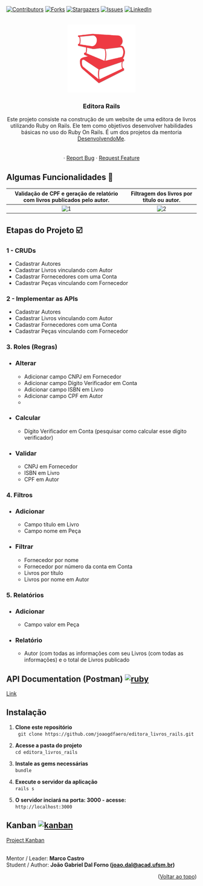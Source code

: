 <!-- Improved compatibility of back to top link: See: https://github.com/othneildrew/Best-README-Template/pull/73 -->
<a name="readme-top"></a>
<!--
*** Thanks for checking out the Best-README-Template. If you have a suggestion
*** that would make this better, please fork the repo and create a pull request
*** or simply open an issue with the tag "enhancement".
*** Don't forget to give the project a star!
*** Thanks again! Now go create something AMAZING! :D
-->



<!-- PROJECT SHIELDS -->
<!--
*** I'm using markdown "reference style" links for readability.
*** Reference links are enclosed in brackets [ ] instead of parentheses ( ).
*** See the bottom of this document for the declaration of the reference variables
*** for contributors-url, forks-url, etc. This is an optional, concise syntax you may use.
*** https://www.markdownguide.org/basic-syntax/#reference-style-links
-->
[![Contributors][contributors-shield]][contributors-url]
[![Forks][forks-shield]][forks-url]
[![Stargazers][stars-shield]][stars-url]
[![Issues][issues-shield]][issues-url]
[![LinkedIn][linkedin-shield]][linkedin-url]



<!-- PROJECT LOGO -->
<br />
<div align="center">
  <a href="https://github.com/joaogdfaero/editora_livros_rails">
    <img src="images/logo2.png" alt="Logo" width="180" height="180">
  </a>

<h3 align="center">Editora Rails</h3>

  <p align="center">
    Este projeto consiste na construção de um website de uma editora de livros utilizando Ruby on Rails. Ele tem como objetivos desenvolver habilidades básicas no uso do Ruby On Rails. É um dos projetos da mentoria  <a href="https://hotmart.com/pt-br/marketplace/produtos/desenvolvendome/S43742208Q">DesenvolvendoMe</a>.
    <br />
    <br />
    <br />
    ·
    <a href="https://github.com/joaogdfaero/editora_livros_rails/issues">Report Bug</a>
    ·
    <a href="https://github.com/joaogdfaero/editora_livros_rails/issues">Request Feature</a>
  </p>
</div>


<!-- ABOUT THE PROJECT -->
## Algumas Funcionalidades :iphone:
Validação de CPF e geração de relatório com livros publicados pelo autor.            |  Filtragem dos livros por título ou autor. 
:-------------------------:|:-------------------------:
![1](https://user-images.githubusercontent.com/103076610/222918236-05a2fab0-833b-40cb-bfef-cf8ff15a0ebd.gif)  |  ![2](https://user-images.githubusercontent.com/103076610/222918487-3a0310d8-d300-4ef5-a1c5-dc62c4f9dec4.gif)

## Etapas do Projeto :ballot_box_with_check:
### 1 - CRUDs
- Cadastrar Autores
- Cadastrar Livros vinculando com Autor
- Cadastrar Fornecedores com uma Conta
- Cadastrar Peças vinculando com Fornecedor

### 2 - Implementar as APIs
- Cadastrar Autores
- Cadastrar Livros vinculando com Autor
- Cadastrar Fornecedores com uma Conta
- Cadastrar Peças vinculando com Fornecedor

### 3. Roles (Regras)
- ### Alterar
  - Adicionar campo CNPJ em Fornecedor
  - Adicionar campo Dígito Verificador em Conta
  - Adicionar campo ISBN em Livro
  - Adicionar campo CPF em Autor
  - 
- ### Calcular
  - Dígito Verificador em Conta (pesquisar como calcular esse dígito verificador)

- ### Validar
  - CNPJ em Fornecedor
  - ISBN em Livro
  - CPF em Autor


### 4. Filtros
- ### Adicionar
  - Campo título em Livro
  - Campo nome em Peça

- ### Filtrar
  - Fornecedor por nome
  - Fornecedor por número da conta em Conta
  - Livros por título
  - Livros por nome em Autor

### 5. Relatórios
- ### Adicionar
  - Campo valor em Peça
- ### Relatório
  - Autor (com todas as informações com seu Livros (com todas as informações) e o total de Livros publicado
</font>


## API Documentation (Postman) <a href="https://stackshare.io/postman" target="_blank"><img src="https://github.com/kilianpaquier/devicon/blob/dbea53e8f43aa502e0d35d595729ecd86db87f62/icons/postman/postman-plain.svg" alt="ruby" width="40" height="40" /></a> 

[Link](https://documenter.getpostman.com/view/24543977/2s8YsnXwCV) 

## Instalação
1. **Clone este repositório**  
` git clone https://github.com/joaogdfaero/editora_livros_rails.git`

2. **Acesse a pasta do projeto**  
` cd editora_livros_rails `

3. **Instale as gems necessárias**  
` bundle `

4. **Execute o servidor da aplicação**  
` rails s `

5. **O servidor inciará na porta: 3000 - acesse:**    
` http://localhost:3000 `

## Kanban <a href="" target="_blank"><img src="https://github.com/joaogdfaero/editora_livros_rails/blob/main/images/kanban.png" alt="kanban" width="50" height="50" /></a> 

[Project Kanban](https://github.com/users/joaogdfaero/projects/6)

<br>Mentor / Leader: <strong>Marco Castro</strong>
<br>Student / Author: <strong>João Gabriel Dal Forno (joao.dal@acad.ufsm.br)</strong>

<p align="right">(<a href="#readme-top">Voltar ao topo</a>)</p>

<!-- MARKDOWN LINKS & IMAGES -->
<!-- https://www.markdownguide.org/basic-syntax/#reference-style-links -->
[contributors-shield]: https://img.shields.io/github/contributors/joaogdfaero/editora_livros_rails.svg?style=for-the-badge
[contributors-url]: https://github.com/joaogdfaero/editora_livros_rails/graphs/contributors
[forks-shield]: https://img.shields.io/github/forks/joaogdfaero/editora_livros_rails.svg?style=for-the-badge
[forks-url]: https://github.com/joaogdfaero/editora_livros_rails/network/members
[stars-shield]: https://img.shields.io/github/stars/joaogdfaero/editora_livros_rails.svg?style=for-the-badge
[stars-url]: https://github.com/joaogdfaero/editora_livros_rails/stargazers
[issues-shield]: https://img.shields.io/github/issues/joaogdfaero/editora_livros_rails.svg?style=for-the-badge
[issues-url]: https://github.com/joaogdfaero/editora_livros_rails/issues
[license-shield]: https://img.shields.io/github/license/joaogdfaero/editora_livros_rails.svg?style=for-the-badge
[license-url]: https://github.com/joaogdfaero/editora_livros_rails/blob/master/LICENSE.txt
[linkedin-shield]: https://img.shields.io/badge/-LinkedIn-black.svg?style=for-the-badge&logo=linkedin&colorB=555
[linkedin-url]: https://www.linkedin.com/in/jo%C3%A3o-gabriel-dal-forno/
[product-screenshot]: images/screenshot.png
[Next.js]: https://img.shields.io/badge/next.js-000000?style=for-the-badge&logo=nextdotjs&logoColor=white
[Next-url]: https://nextjs.org/
[React.js]: https://img.shields.io/badge/React-20232A?style=for-the-badge&logo=react&logoColor=61DAFB
[React-url]: https://reactjs.org/
[Vue.js]: https://img.shields.io/badge/Vue.js-35495E?style=for-the-badge&logo=vuedotjs&logoColor=4FC08D
[Vue-url]: https://vuejs.org/
[Angular.io]: https://img.shields.io/badge/Angular-DD0031?style=for-the-badge&logo=angular&logoColor=white
[Angular-url]: https://angular.io/
[Svelte.dev]: https://img.shields.io/badge/Svelte-4A4A55?style=for-the-badge&logo=svelte&logoColor=FF3E00
[Svelte-url]: https://svelte.dev/
[Laravel.com]: https://img.shields.io/badge/Laravel-FF2D20?style=for-the-badge&logo=laravel&logoColor=white
[Laravel-url]: https://laravel.com
[Bootstrap.com]: https://img.shields.io/badge/Bootstrap-563D7C?style=for-the-badge&logo=bootstrap&logoColor=white
[Bootstrap-url]: https://getbootstrap.com
[JQuery.com]: https://img.shields.io/badge/jQuery-0769AD?style=for-the-badge&logo=jquery&logoColor=white
[JQuery-url]: https://jquery.com 
